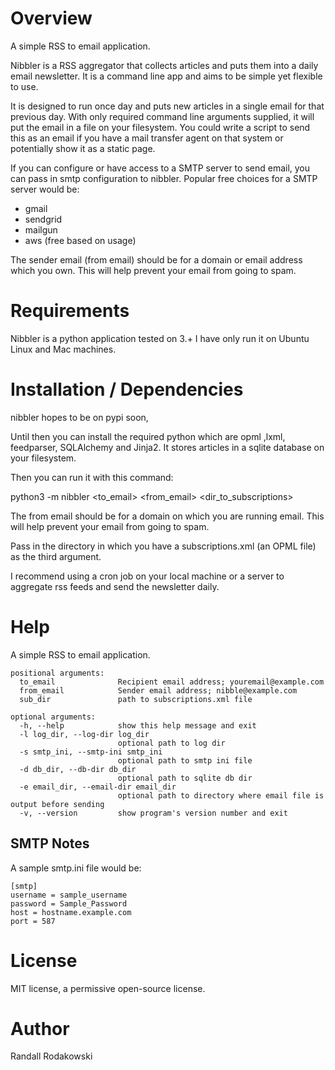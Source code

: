 # Overview

A simple RSS to email application.

Nibbler is a RSS aggregator that collects articles and puts them into a daily email newsletter. It is a command line app and aims to be simple yet flexible to use.

It is designed to run once day and puts new articles in a single email for that previous day. With only required command line arguments supplied, it will put the email in a file on your filesystem. You could write a script to send this as an email if you have a mail transfer agent on that system or potentially show it as a static page. 

If you can configure or have access to a SMTP server to send email, you can pass in smtp configuration to nibbler. Popular free choices for a SMTP server would be:

- gmail
- sendgrid
- mailgun
- aws (free based on usage)

The sender email (from email) should be for a domain or email address which you own. This will help prevent your email from going to spam.

# Requirements

Nibbler is a python application tested on 3.+
I have only run it on Ubuntu Linux and Mac machines.

# Installation / Dependencies

nibbler hopes to be on pypi soon, 

Until then you can install the required python which are opml ,lxml, feedparser, SQLAlchemy and Jinja2. It stores articles in a sqlite database on your filesystem. 

Then you can run it with this command:

python3 -m nibbler <to_email> <from_email> <dir_to_subscriptions>

The from email should be for a domain on which you are running email. This will help prevent your email from going to spam.

Pass in the directory in which you have a subscriptions.xml (an OPML file) as the third argument.

I recommend using a cron job on your local machine or a server to aggregate rss feeds and send the newsletter daily.

# Help

A simple RSS to email application.

```
positional arguments:
  to_email              Recipient email address; youremail@example.com
  from_email            Sender email address; nibble@example.com
  sub_dir               path to subscriptions.xml file

optional arguments:
  -h, --help            show this help message and exit
  -l log_dir, --log-dir log_dir
                        optional path to log dir
  -s smtp_ini, --smtp-ini smtp_ini
                        optional path to smtp ini file
  -d db_dir, --db-dir db_dir
                        optional path to sqlite db dir
  -e email_dir, --email-dir email_dir
                        optional path to directory where email file is output before sending
  -v, --version         show program's version number and exit
```

## SMTP Notes

A sample smtp.ini file would be:

```
[smtp]
username = sample_username
password = Sample_Password
host = hostname.example.com
port = 587
```

# License

MIT license, a permissive open-source license.

# Author

Randall Rodakowski
